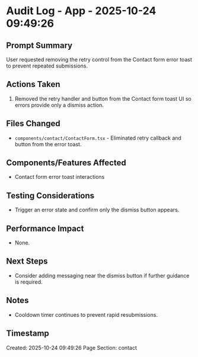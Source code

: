 # Audit Log - App - 2025-10-24 09:49:26

## Prompt Summary

User requested removing the retry control from the Contact form error toast to prevent repeated submissions.

## Actions Taken

1. Removed the retry handler and button from the Contact form toast UI so errors provide only a dismiss action.

## Files Changed

- `components/contact/ContactForm.tsx` - Eliminated retry callback and button from the error toast.

## Components/Features Affected

- Contact form error toast interactions

## Testing Considerations

- Trigger an error state and confirm only the dismiss button appears.

## Performance Impact

- None.

## Next Steps

- Consider adding messaging near the dismiss button if further guidance is required.

## Notes

- Cooldown timer continues to prevent rapid resubmissions.

## Timestamp

Created: 2025-10-24 09:49:26
Page Section: contact
